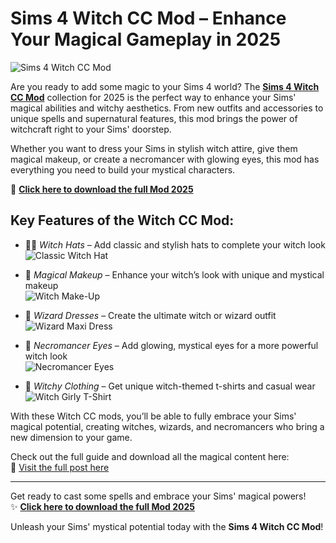 # Sims 4 Witch CC Mod – Enhance Your Magical Gameplay in 2025

![Sims 4 Witch CC Mod](https://sims4studiodownload.com/wp-content/uploads/2022/09/Sims-4-Witch-CC-mods-1024x575.jpg)

Are you ready to add some magic to your Sims 4 world? The **[Sims 4 Witch CC Mod](https://sims4studiodownload.com/witch-cc-mod/)** collection for 2025 is the perfect way to enhance your Sims' magical abilities and witchy aesthetics. From new outfits and accessories to unique spells and supernatural features, this mod brings the power of witchcraft right to your Sims' doorstep.

Whether you want to dress your Sims in stylish witch attire, give them magical makeup, or create a necromancer with glowing eyes, this mod has everything you need to build your mystical characters.

🔮 [**Click here to download the full Mod 2025**](https://sims4studiodownload.com/witch-cc-mod/)

## Key Features of the Witch CC Mod:

- 🧙‍♀️ *Witch Hats* – Add classic and stylish hats to complete your witch look  
  ![Classic Witch Hat](https://sims4studiodownload.com/wp-content/uploads/2022/04/Classic-Witch-Hat-min.jpg)

- 💄 *Magical Makeup* – Enhance your witch’s look with unique and mystical makeup  
  ![Witch Make-Up](https://sims4studiodownload.com/wp-content/uploads/2022/04/Witch-Make-Up.-min.jpg)

- 👗 *Wizard Dresses* – Create the ultimate witch or wizard outfit  
  ![Wizard Maxi Dress](https://sims4studiodownload.com/wp-content/uploads/2022/04/Wizard-Maxi-Dress-min.jpg)

- 👀 *Necromancer Eyes* – Add glowing, mystical eyes for a more powerful witch look  
  ![Necromancer Eyes](https://sims4studiodownload.com/wp-content/uploads/2022/04/Necromancer-Eyes-min.jpg)

- 👚 *Witchy Clothing* – Get unique witch-themed t-shirts and casual wear  
  ![Witch Girly T-Shirt](https://sims4studiodownload.com/wp-content/uploads/2022/04/Witch-Girly-T-Shirt-min.jpg)

With these Witch CC mods, you’ll be able to fully embrace your Sims' magical potential, creating witches, wizards, and necromancers who bring a new dimension to your game.

Check out the full guide and download all the magical content here:  
🔗 [Visit the full post here](https://sims4studiodownload.com/witch-cc-mod/)

---

Get ready to cast some spells and embrace your Sims' magical powers!  
✨ [**Click here to download the full Mod 2025**](https://sims4studiodownload.com/witch-cc-mod/)

Unleash your Sims' mystical potential today with the **Sims 4 Witch CC Mod**!
